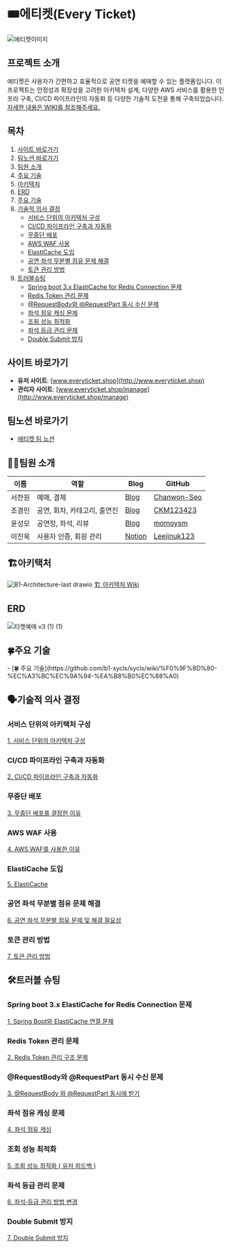 # 🎟️에티켓(Every Ticket)
![에티켓이미지](https://github.com/user-attachments/assets/34672602-5c6e-4355-9a5e-a0e14ddfa6b1)

## 프로젝트 소개
에티켓은 사용자가 간편하고 효율적으로 공연 티켓을 예매할 수 있는 플랫폼입니다. 이 프로젝트는 안정성과 확장성을 고려한 아키텍처 설계, 다양한 AWS 서비스를 활용한 인프라 구축, CI/CD 파이프라인의 자동화 등 다양한 기술적 도전을 통해 구축되었습니다.
[자세한 내용은 WIKI를 참조해주세요.](https://github.com/b1-sycls/sycls/wiki)
## 목차

1. [사이트 바로가기](#사이트-바로가기)
2. [팀노션 바로가기](#팀노션-바로가기)
3. [팀원 소개](#팀원-소개)
4. [주요 기술](#주요-기술)
5. [아키텍처](#아키텍처)
6. [ERD](#ERD)
7. [주요 기술](#주요-기술)
8. [기술적 의사 결정](#기술적-의사-결정)
    - [서비스 단위의 아키텍처 구성](#서비스-단위의-아키텍처-구성)
    - [CI/CD 파이프라인 구축과 자동화](#cicd-파이프라인-구축과-자동화)
    - [무중단 배포](#무중단-배포)
    - [AWS WAF 사용](#aws-waf-사용)
    - [ElastiCache 도입](#elasticache-도입)
    - [공연 좌석 무분별 점유 문제 해결](#공연-좌석-무분별-점유-문제-해결)
    - [토큰 관리 방법](#토큰-관리-방법)
9. [트러블슈팅](#트러블-슈팅)
    - [Spring boot 3.x ElastiCache for Redis Connection 문제](#spring-boot-3x-elasticache-for-redis-connection-문제)
    - [Redis Token 관리 문제](#redis-token-관리-문제)
    - [@RequestBody와 @RequestPart 동시 수신 문제](#requestbody와-requestpart-동시-수신-문제)
    - [좌석 점유 캐싱 문제](#좌석-점유-캐싱-문제)
    - [조회 성능 최적화](#조회-성능-최적화)
    - [좌석 등급 관리 문제](#좌석-등급-관리-문제)
    - [Double Submit 방지](#double-submit-방지)


## 사이트 바로가기
- **유저 사이트**: [www.everyticket.shop](http://www.everyticket.shop)
- **관리자 사이트**: [www.everyticket.shop/manage](http://www.everyticket.shop/manage)

## 팀노션 바로가기
- [에티켓 팀 노션](https://teamsparta.notion.site/everyTicket-91486dd6f1af4dbca95a33ba3bc219b7)

<h2 id="팀원-소개" style="border: none;">🧑‍💻팀원 소개</h2>

| 이름     | 역할                       | Blog                                           | GitHub           |
|----------|----------------------------|------------------------------------------------|------------------|
| 서찬원   | 예매, 결제                 | [Blog](https://scwonn60.tistory.com)           | [Chanwon-Seo](https://github.com/Chanwon-Seo) |
| 조경민   | 공연, 회차, 카테고리, 출연진 | [Blog](https://velog.io/@one_step_than/posts)  | [CKM123423](https://github.com/CKM123423) |
| 윤성모   | 공연장, 좌석, 리뷰           | [Blog](https://velog.io/@momoysm/posts)        | [momoysm](https://github.com/momoysm) |
| 이진욱   | 사용자 인증, 회원 관리       | [Notion](https://leecoding.notion.site)       | [Leejinuk123](https://github.com/Leejinuk123) |

<h2 id="아키텍처" style="border: none;">🏗아키택처</h2>

![B1-Architecture-last drawio](https://github.com/user-attachments/assets/74187d81-0140-426b-9076-cf7594fff457)
[🏗 아키텍처 Wiki](https://github.com/b1-sycls/sycls/wiki/%F0%9F%8F%97-%EC%95%84%ED%82%A4%ED%85%8D%EC%B2%98)


## ERD
![티켓예매 v3 (1) (1)](https://github.com/user-attachments/assets/6ae18336-f0a5-464f-aa63-3928e7fdc600)

<h2 id="주요-기술" style="border: none;">🍀주요 기술</h2>
- [🍀 주요 기술](https://github.com/b1-sycls/sycls/wiki/%F0%9F%8D%80-%EC%A3%BC%EC%9A%94-%EA%B8%B0%EC%88%A0)

<h2 id="기술적-의사-결정" style="border: none;">🗣️기술적 의사 결정</h2>

### 서비스 단위의 아키텍처 구성

[1. 서비스 단위의 아키텍처 구성](https://github.com/b1-sycls/sycls/wiki/%EC%84%9C%EB%B9%84%EC%8A%A4-%EB%8B%A8%EC%9C%84%EC%9D%98-%EC%95%84%ED%82%A4%ED%85%8D%EC%B2%98-%EA%B5%AC%EC%84%B1)

### CI/CD 파이프라인 구축과 자동화

[2. CI/CD 파이프라인 구축과 자동화](https://github.com/b1-sycls/sycls/wiki/CI-CD-%ED%8C%8C%EC%9D%B4%ED%94%84%EB%9D%BC%EC%9D%B8-%EA%B5%AC%EC%B6%95%EA%B3%BC-%EC%9E%90%EB%8F%99%ED%99%94)

### 무중단 배포

[3. 무중단 배포를 결정한 이유](https://github.com/b1-sycls/sycls/wiki/%EB%AC%B4%EC%A4%91%EB%8B%A8-%EB%B0%B0%ED%8F%AC%EB%A5%BC-%EA%B2%B0%EC%A0%95%ED%95%9C-%EC%9D%B4%EC%9C%A0)


### AWS WAF 사용

[4. AWS WAF를 사용한 이유](https://github.com/b1-sycls/sycls/wiki/AWS-WAF%EB%A5%BC-%EC%82%AC%EC%9A%A9%ED%95%9C-%EC%9D%B4%EC%9C%A0)

### ElastiCache 도입

[5. ElastiCache](https://github.com/b1-sycls/sycls/wiki/ElastiCache)

### 공연 좌석 무분별 점유 문제 해결

[6. 공연 좌석 무분별 점유 문제 및 해결 필요성](https://github.com/b1-sycls/sycls/wiki/%EA%B3%B5%EC%97%B0-%EC%A2%8C%EC%84%9D-%EB%AC%B4%EB%B6%84%EB%B3%84-%EC%A0%90%EC%9C%A0-%EB%AC%B8%EC%A0%9C-%EB%B0%8F-%ED%95%B4%EA%B2%B0-%ED%95%84%EC%9A%94%EC%84%B1)

### 토큰 관리 방법
[7. 토큰 관리 방법](https://github.com/b1-sycls/sycls/wiki/%ED%86%A0%ED%81%B0-%EA%B4%80%EB%A6%AC-%EB%B0%A9%EB%B2%95)

<h2 id="트러블-슈팅" style="border: none;">🛠트러블 슈팅</h2>

### Spring boot 3.x ElastiCache for Redis Connection 문제

[1. Spring Boot와 ElastiCache 연결 문제](https://github.com/b1-sycls/sycls/wiki/Spring-Boot%EC%99%80-ElastiCache-%EC%97%B0%EA%B2%B0-%EB%AC%B8%EC%A0%9C)

### Redis Token 관리 문제

[2. Redis Token 관리 구조 문제](https://github.com/b1-sycls/sycls/wiki/Redis-Token-%EA%B4%80%EB%A6%AC-%EA%B5%AC%EC%A1%B0-%EB%AC%B8%EC%A0%9C)

### @RequestBody와 @RequestPart 동시 수신 문제

[3. @RequestBody 와 @RequestPart 동시에 받기](https://github.com/b1-sycls/sycls/wiki/@RequestBody-%EC%99%80-@RequestPart-%EB%8F%99%EC%8B%9C%EC%97%90-%EB%B0%9B%EA%B8%B0)

### 좌석 점유 캐싱 문제

[4. 좌석 점유 캐싱](https://github.com/b1-sycls/sycls/wiki/%EC%A2%8C%EC%84%9D-%EC%A0%90%EC%9C%A0-%EC%BA%90%EC%8B%B1)

### 조회 성능 최적화

[5. 조회 성능 최적화 ( 유저 피드백 )](https://github.com/b1-sycls/sycls/wiki/5.-%EC%A1%B0%ED%9A%8C-%EC%84%B1%EB%8A%A5-%EC%B5%9C%EC%A0%81%ED%99%94-(-%EC%9C%A0%EC%A0%80-%ED%94%BC%EB%93%9C%EB%B0%B1-))

### 좌석 등급 관리 문제

[6. 좌석‐등급 관리 방법 변경](https://github.com/b1-sycls/sycls/wiki/%EC%A2%8C%EC%84%9D%E2%80%90%EB%93%B1%EA%B8%89-%EA%B4%80%EB%A6%AC-%EB%B0%A9%EB%B2%95-%EB%B3%80%EA%B2%BD)

### Double Submit 방지

[7. Double Submit 방지](https://github.com/b1-sycls/sycls/wiki/Double-Submit-%EB%B0%A9%EC%A7%80)
